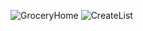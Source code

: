 
![GroceryHome](https://github.com/user-attachments/assets/bfdaaa83-6b2d-4abe-9c88-5c781d9ab351)
![CreateList](https://github.com/user-attachments/assets/2fdea800-efd0-481f-b5fb-c199508e8b7c)
  



